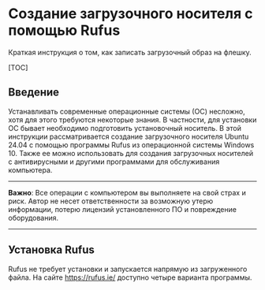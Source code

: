 # Создание загрузочного носителя с помощью Rufus

Краткая инструкция о том, как записать загрузочный образ на флешку.

[TOC]

## Введение

Устанавливать современные операционные системы (ОС) несложно, хотя для этого требуются некоторые знания. В частности, для установки ОС бывает необходимо подготовить установочный носитель. В этой инструкции рассматривается создание загрузочного носителя Ubuntu 24.04 с помощью программы Rufus из операционной системы Windows 10. Также ее можно использовать для создания загрузочных носителей с антивирусными и другими программами для обслуживания компьютера.

***
**Важно**: Все операции с компьютером вы выполняете на свой страх и риск. Автор не несет ответственности за возможную утерю информации, потерю лицензий установленного ПО и повреждение оборудования.
***

## Установка Rufus

Rufus не требует установки и запускается напрямую из загруженного файла. На сайте https://rufus.ie/ доступно четыре варианта программы.
